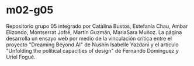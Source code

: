 # m02-g05
Repositorio grupo 05 integrado por Catalina Bustos, Estefanía Chau, Ambar Elizondo, Montserrat Jofré, Martín Guzmán, MariaSara Muñoz. La página desarrolla un ensayo web por medio de la vinculación crítica entre el proyecto "Dreaming Beyond AI" de Nushin Isabelle Yazdani y el artículo "Unfolding the political capacities of design" de Fernando Domínguez y Uriel Fogué.
